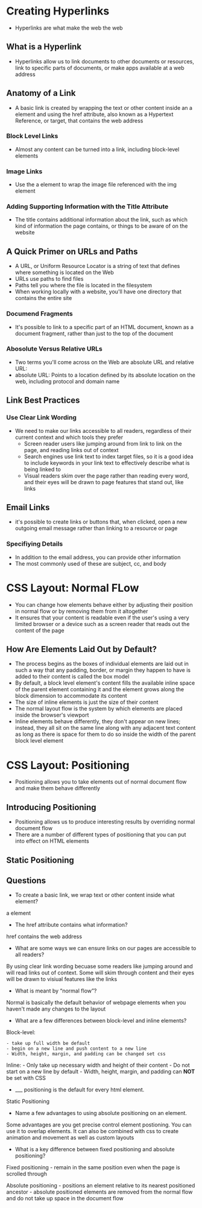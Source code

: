 # Creating Hyperlinks

- Hyperlinks are what make the web the web

## What is a Hyperlink

- Hyperlinks allow us to link documents to other documents or resources, link to specific parts of documents, or make apps available at a web address

## Anatomy of a Link

- A basic link is created by wrapping the text or other content inside an a element and using the href attribute, also known as a Hypertext Reference, or target, that contains the web address

### Block Level Links

- Almost any content can be turned into a link, including block-level elements

### Image Links

- Use the a element to wrap the image file referenced with the img element

### Adding Supporting Information with the Title Attribute

- The title contains additional information about the link, such as which kind of information the page contains, or things to be aware of on the website

## A Quick Primer on URLs and Paths

- A URL, or Uniform Resource Locator is a string of text that defines where something is located on the Web
- URLs use paths to find files
- Paths tell you where the file is located in the filesystem
- When working locally with a website, you'll have one directory that contains the entire site

### Documend Fragments

- It's possible to link to a specific part of an HTML document, known as a document fragment, rather than just to the top of the document

### Abosolute Versus Relative URLs

- Two terms you'll come across on the Web are absolute URL and relative URL:
- absolute URL: Points to a location defined by its absolute location on the web, including protocol and domain name

## Link Best Practices

### Use Clear Link Wording

- We need to make our links accessible to all readers, regardless of their current context and which tools they prefer
  - Screen reader users like jumping around from link to link on the page, and reading links out of context
  - Search engines use link text to index target files, so it is a good idea to include keywords in your link text to effectively describe what is being linked to
  - Visual readers skim over the page rather than reading every word, and their eyes will be drawn to page features that stand out, like links

## Email Links 

- it's possible to create links or buttons that, when clicked, open a new outgoing email message rather than linking to a resource or page

### Specifiying Details

- In addition to the email address, you can provide other information
- The most commonly used of these are subject, cc, and body

# CSS Layout: Normal FLow

- You can change how elements behave either by adjusting their position in normal flow or by removing them from it altogether
- It ensures that your content is readable even if the user's using a very limited browser or a device such as a screen reader that reads out the content of the page

## How Are Elements Laid Out by Default?

- The process begins as the boxes of individual elements are laid out in such a way that any padding, border, or margin they happen to have is added to their content is called the box model
- By default, a block level element's content fills the available inline space of the parent element containing it and the element grows along the block dimension to accommodate its content
- The size of inline elements is just the size of their content
- The normal layout flow is the system by which elements are placed inside the browser's viewport
- Inline elements behave differently, they don't appear on new lines; instead, they all sit on the same line along with any adjacent text content as long as there is space for them to do so inside the width of the parent block level element

# CSS Layout: Positioning

- Positioning allows you to take elements out of normal document flow and make them behave differently

## Introducing Positioning

- Positioning allows us to produce interesting results by overriding normal document flow
- There are a number of different types of positioning that you can put into effect on HTML elements

## Static Positioning

## Questions

- To create a basic link, we wrap text or other content inside what element?

a element

- The href attribute contains what information?

href contains the web address

- What are some ways we can ensure links on our pages are accessible to all readers?

By using clear link wording becuase some readers like jumping around and will read links out of context. Some will skim through content and their eyes will be drawn to visiual features like the links

- What is meant by “normal flow”?

Normal is basically the default behavior of webpage elements when you haven't made any changes to the layout

- What are a few differences between block-level and inline elements?

Block-level:

    - take up full width be default
    - begin on a new line and push content to a new line
    - Width, height, margin, and padding can be changed set css

Inline:
    - Only take up necessary width and height of their content
    - Do not start on a new line by default
    - Width, height, margin, and padding can **NOT** be set with CSS

- ___ positioning is the default for every html element.

Static Positioning

- Name a few advantages to using absolute positioning on an element.

Some advantages are you get precise control element postioning. You can use it to overlap elements. It can also be combined with css to create animation and movement as well as custom layouts

- What is a key difference between fixed positioning and absolute positioning?

Fixed positioning
    - remain in the same position even when the page is scrolled through

Absolute positioning
    - positions an element relative to its nearest positioned ancestor
    - absolute positioned elements are removed from the normal flow and do not take up space in the document flow
